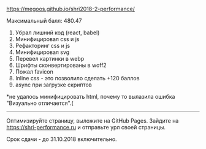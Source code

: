 https://megoos.github.io/shri2018-2-performance/

Максимальный балл: 480.47

1. Убрал лишний код (react, babel)
2. Минифицировал css и js
3. Рефакторинг css и js
4. Минифицировал svg
5. Перевел картинки в webp
6. Шрифты сконвертированы в woff2
7. Пожал favicon
8. Inline css - это позволило сделать +120 баллов
9. async при загрузке скриптов

*не удалось минифицировать html, почему то вылазила ошибка "Визуально отличается".(

---
Оптимизируйте страницу, выложите на GitHub Pages. Зайдите на https://shri-performance.ru и отправьте урл своей страницы.

Срок сдачи - до 31.10.2018 включительно.
